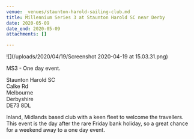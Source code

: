 ```yaml
---
venue: _venues/staunton-harold-sailing-club.md
title: Millennium Series 3 at Staunton Harold SC near Derby
date: 2020-05-09
date_end: 2020-05-09
attachments: []

---
```

![](/uploads/2020/04/19/Screenshot 2020-04-19 at 15.03.31.png)

MS3 - One day event.  
  
Staunton Harold SC  
Calke Rd  
Melbourne  
Derbyshire  
DE73 8DL  
  
Inland, Midlands based club with a keen fleet to welcome the travellers.  
This event is the day after the rare Friday bank holiday, so a great chance for a weekend away to a one day event.